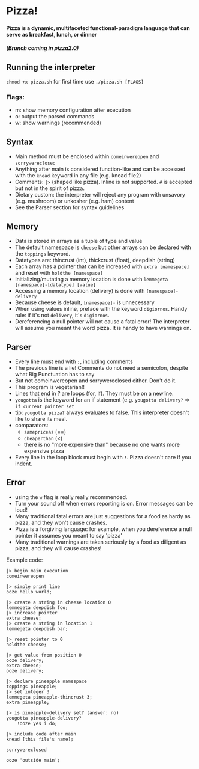 # Pizza!

#### Pizza is a dynamic, multifaceted functional-paradigm language that can serve as breakfast, lunch, or dinner
##### (Brunch coming in pizza2.0)

## Running the interpreter
`chmod +x pizza.sh` for first time use
`./pizza.sh [FLAGS]`

### Flags:
- m: show memory configuration after execution
- o: output the parsed commands
- w: show warnings (recommended)

## Syntax
- Main method must be enclosed within `comeinwereopen` and `sorrywereclosed`
- Anything after main is considered function-like and can be accessed with the `knead` keyword in any file
    (e.g. knead file2)
- Comments: `|>` (shaped like pizza). Inline is not supported. `#` is accepted but not in the spirit of pizza.
- Dietary custom: the interpreter will reject any program with unsavory (e.g. mushroom) or unkosher (e.g. ham) content
- See the Parser section for syntax guidelines

## Memory
- Data is stored in arrays as a tuple of type and value
- The default namespace is `cheese` but other arrays can be declared with the `toppings` keyword.
- Datatypes are: thincrust (int), thickcrust (float), deepdish (string)
- Each array has a pointer that can be increased with `extra [namespace]` and reset with `holdthe [namespace]`
- Initializing/mutating a memory location is done with `lemmegeta [namespace]-[datatype] [value]`
- Accessing a memory location (delivery) is done with `[namespace]-delivery`
- Because cheese is default, `[namespace]-` is unnecessary
- When using values inline, preface with the keyword `digiornos`. Handy rule: if it's not `delivery`, it's `digiornos`.
- Dereferencing a null pointer will not cause a fatal error! The interpreter will assume you meant the word pizza. 
    It is handy to have warnings on.
    
## Parser
- Every line must end with `;`, including comments
- The previous line is a lie! Comments do not need a semicolon, despite what Big Punctuation has to say
- But not comeinwereopen and sorrywereclosed either. Don't do it.
- This program is vegetarian!!
- Lines that end in ? are loops (for, if). They must be on a newline.
- `yougotta` is the keyword for an if statement (e.g. `yougotta delivery?` => `if current pointer set`
- tip: `yougotta pizza?` always evaluates to false. This interpreter doesn't like to share its meal.
- comparators: 
    - `samepriceas` (==)
    - `cheaperthan` (<) 
    - there is no "more expensive than" because no one wants more expensive pizza
- Every line in the loop block must begin with `!`. Pizza doesn't care if you indent.

## Error
- using the `w` flag is really really recommended.
- Turn your sound off when errors reporting is on. Error messages can be loud!
- Many traditional fatal errors are just suggestions for a food as hardy as pizza, and they won't cause crashes.
- Pizza is a forgiving language: for example, when you dereference a null pointer it assumes you meant to say 'pizza'
- Many traditional warnings are taken seriously by a food as diligent as pizza, and they will cause crashes!

Example code:
```
|> begin main execution
comeinwereopen

|> simple print line
ooze hello world;

|> create a string in cheese location 0
lemmegeta deepdish foo;
|> increase pointer
extra cheese;
|> create a string in location 1
lemmegeta deepdish bar;

|> reset pointer to 0
holdthe cheese;

|> get value from position 0
ooze delivery;
extra cheese;
ooze delivery;

|> declare pineapple namespace
toppings pineapple;
|> set integer 3
lemmegeta pineapple-thincrust 3;
extra pineapple;

|> is pineapple-delivery set? (answer: no)
yougotta pineapple-delivery?
    !ooze yes i do;

|> include code after main
knead [this file's name];

sorrywereclosed

ooze 'outside main';
```